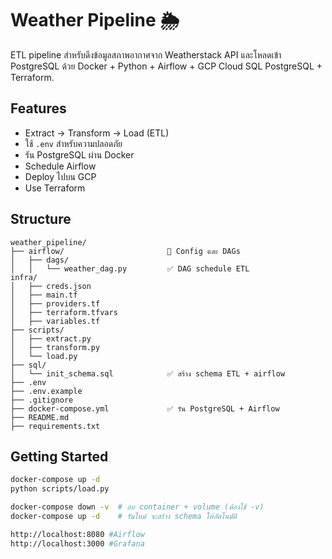 # Weather Pipeline 🌦️

ETL pipeline สำหรับดึงข้อมูลสภาพอากาศจาก Weatherstack API
และโหลดเข้า PostgreSQL ด้วย Docker + Python + Airflow + GCP Cloud SQL PostgreSQL + Terraform.

## Features
- Extract → Transform → Load (ETL)
- ใช้ `.env` สำหรับความปลอดภัย
- รัน PostgreSQL ผ่าน Docker
- Schedule Airflow
- Deploy ไปบน GCP
- Use Terraform

## Structure
```plaintext
weather_pipeline/
├── airflow/                       🔹 Config และ DAGs
│   ├── dags/
│   │   └── weather_dag.py         ✅ DAG schedule ETL
infra/
│   ├── creds.json
│   ├── main.tf
│   ├── providers.tf
│   ├── terraform.tfvars
│   ├── variables.tf
├── scripts/
│   ├── extract.py
│   ├── transform.py
│   └── load.py
├── sql/
│   └── init_schema.sql            ✅ สร้าง schema ETL + airflow
├── .env
├── .env.example
├── .gitignore
├── docker-compose.yml             ✅ รัน PostgreSQL + Airflow
├── README.md
├── requirements.txt
```

## Getting Started
```bash
docker-compose up -d
python scripts/load.py

docker-compose down -v  # ลบ container + volume (ต้องใช้ -v)
docker-compose up -d    # รันใหม่ จะสร้าง schema ให้อัตโนมัติ

http://localhost:8080 #Airflow
http://localhost:3000 #Grafana
```
